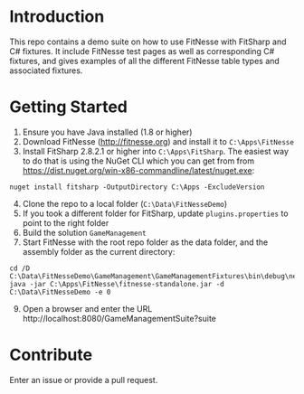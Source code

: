 # Introduction 
This repo contains a demo suite on how to use FitNesse with FitSharp and C# fixtures. It include FitNesse test pages as well as 
corresponding C# fixtures, and gives examples of all the different FitNesse table types and associated fixtures.

# Getting Started
1. Ensure you have Java installed (1.8 or higher)
1. Download FitNesse (http://fitnesse.org) and install it to ```C:\Apps\FitNesse```
1. Install FitSharp 2.8.2.1 or higher into ```C:\Apps\FitSharp```. The easiest way to do that is using the NuGet CLI which you can get from from https://dist.nuget.org/win-x86-commandline/latest/nuget.exe:
```
nuget install fitsharp -OutputDirectory C:\Apps -ExcludeVersion
```
4. Clone the repo to a local folder (```C:\Data\FitNesseDemo```)
1. If you took a different folder for FitSharp, update ```plugins.properties``` to point to the right folder
1. Build the solution ```GameManagement```
1. Start FitNesse with the root repo folder as the data folder, and the assembly folder as the current directory:
```
cd /D C:\Data\FitNesseDemo\GameManagement\GameManagementFixtures\bin\debug\net5.0
java -jar C:\Apps\FitNesse\fitnesse-standalone.jar -d C:\Data\FitNesseDemo -e 0
```
9. Open a browser and enter the URL http://localhost:8080/GameManagementSuite?suite

# Contribute
Enter an issue or provide a pull request. 
